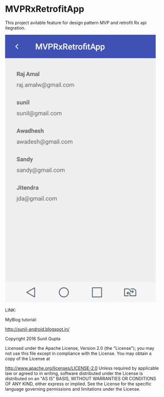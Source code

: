 # MVPRxRetrofitApp
This project avilable feature for design pattern MVP and retrofit Rx api itegration.

<img src="https://github.com/sunil676/MVPRxRetrofitApp/blob/master/device-2016-09-26-200520.png" width="492" height="871"/>

LINK:

MyBlog tutorial:

http://sunil-android.blogspot.in/

Copyright 2016 Sunil Gupta

Licensed under the Apache License, Version 2.0 (the "License"); you may not use this file except in compliance with the License. You may obtain a copy of the License at

http://www.apache.org/licenses/LICENSE-2.0 Unless required by applicable law or agreed to in writing, software distributed under the License is distributed on an "AS IS" BASIS, WITHOUT WARRANTIES OR CONDITIONS OF ANY KIND, either express or implied. See the License for the specific language governing permissions and limitations under the License.
